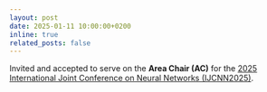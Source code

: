 ```yaml
---
layout: post
date: 2025-01-11 10:00:00+0200
inline: true
related_posts: false
---
```


Invited and accepted to serve on the **Area Chair (AC)** for the [2025 International Joint Conference on Neural Networks (IJCNN2025)](https://2025.ijcnn.org/).
